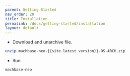 ```yaml
---
parent: Getting Started
nav_order: 20
title: Installation
permalink: /docs/getting-started/installation
layout: default
---
```


- Download and unarchive file.

```sh
unzip machbase-neo-{{site.latest_version}}-OS-ARCH.zip
```

- Run

```sh
machbase-neo
```